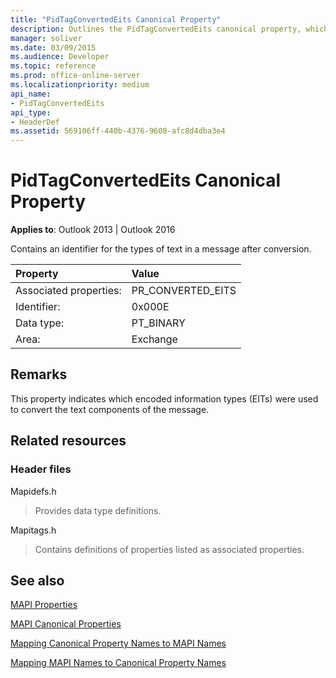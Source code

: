 ```yaml
---
title: "PidTagConvertedEits Canonical Property"
description: Outlines the PidTagConvertedEits canonical property, which contains an identifier for the types of text in a message after conversion.
manager: soliver
ms.date: 03/09/2015
ms.audience: Developer
ms.topic: reference
ms.prod: office-online-server
ms.localizationpriority: medium
api_name:
- PidTagConvertedEits
api_type:
- HeaderDef
ms.assetid: 569106ff-440b-4376-9608-afc8d4dba3e4
---
```


# PidTagConvertedEits Canonical Property

  
  
**Applies to**: Outlook 2013 | Outlook 2016 
  
Contains an identifier for the types of text in a message after conversion.
  
|Property|Value|
|:-----|:-----|
|Associated properties:  <br/> |PR_CONVERTED_EITS  <br/> |
|Identifier:  <br/> |0x000E  <br/> |
|Data type:  <br/> |PT_BINARY  <br/> |
|Area:  <br/> |Exchange  <br/> |
   
## Remarks

This property indicates which encoded information types (EITs) were used to convert the text components of the message.
  
## Related resources

### Header files

Mapidefs.h
  
> Provides data type definitions.
    
Mapitags.h
  
> Contains definitions of properties listed as associated properties.
    
## See also



[MAPI Properties](mapi-properties.md)
  
[MAPI Canonical Properties](mapi-canonical-properties.md)
  
[Mapping Canonical Property Names to MAPI Names](mapping-canonical-property-names-to-mapi-names.md)
  
[Mapping MAPI Names to Canonical Property Names](mapping-mapi-names-to-canonical-property-names.md)

